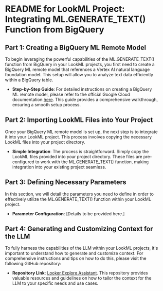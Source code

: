 # README for LookML Project: Integrating ML.GENERATE_TEXT() Function from BigQuery

## Part 1: Creating a BigQuery ML Remote Model

To begin leveraging the powerful capabilities of the ML.GENERATE_TEXT() function from BigQuery in your LookML projects, you first need to create a BigQuery ML remote model that references a Vertex AI natural language foundation model. This setup will allow you to analyze text data efficiently within a BigQuery table.

- **Step-by-Step Guide**: For detailed instructions on creating a BigQuery ML remote model, please refer to the official Google Cloud documentation [here](https://cloud.google.com/bigquery/docs/generate-text). This guide provides a comprehensive walkthrough, ensuring a smooth setup process.

## Part 2: Importing LookML Files into Your Project

Once your BigQuery ML remote model is set up, the next step is to integrate it into your LookML project. This process involves copying the necessary LookML files into your project directory.

- **Simple Integration**: The process is straightforward. Simply copy the LookML files provided into your project directory. These files are pre-configured to work with the ML.GENERATE_TEXT() function, making integration into your existing project seamless.

## Part 3: Defining Necessary Parameters

In this section, we will detail the parameters you need to define in order to effectively utilize the ML.GENERATE_TEXT() function within your LookML project.

- **Parameter Configuration**: [Details to be provided here.]

## Part 4: Generating and Customizing Context for the LLM

To fully harness the capabilities of the LLM within your LookML projects, it's important to understand how to generate and customize context. For comprehensive instructions and tips on how to do this, please visit the following GitHub repository:

- **Repository Link**: [Looker Explore Assistant](https://github.com/Kriz182/looker-explore-assistant). This repository provides valuable resources and guidelines on how to tailor the context for the LLM to your specific needs and use cases.
